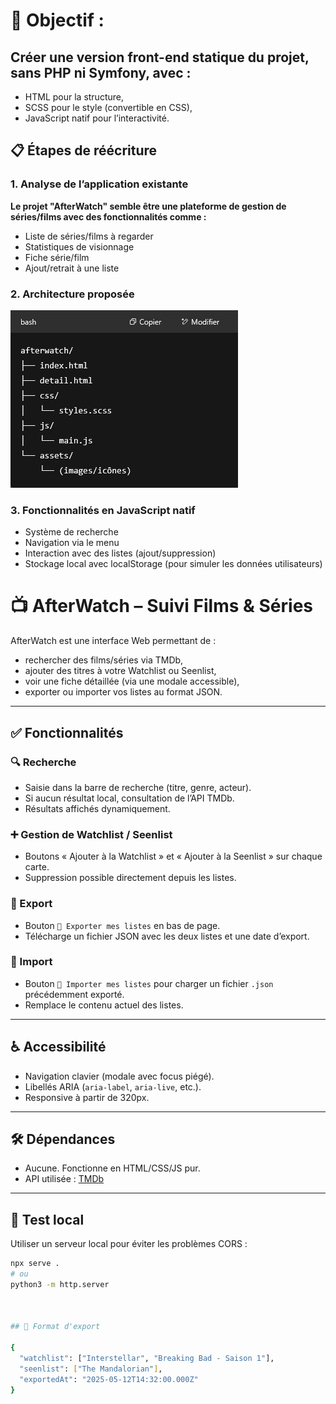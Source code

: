 # 🎯 Objectif :

## Créer une version front-end statique du projet, sans PHP ni Symfony, avec :
- HTML pour la structure,
- SCSS pour le style (convertible en CSS),
- JavaScript natif pour l’interactivité.

## 📋 Étapes de réécriture
### 1. Analyse de l’application existante

**Le projet "AfterWatch" semble être une plateforme de gestion de séries/films avec des fonctionnalités comme :**
  - Liste de séries/films à regarder
  - Statistiques de visionnage
  - Fiche série/film
  - Ajout/retrait à une liste

### 2. Architecture proposée

![alt text](image.png)

### 3. Fonctionnalités en JavaScript natif
  - Système de recherche
  - Navigation via le menu
  - Interaction avec des listes (ajout/suppression)
  - Stockage local avec localStorage (pour simuler les données utilisateurs)

# 📺 AfterWatch – Suivi Films & Séries

AfterWatch est une interface Web permettant de :
- rechercher des films/séries via TMDb,
- ajouter des titres à votre Watchlist ou Seenlist,
- voir une fiche détaillée (via une modale accessible),
- exporter ou importer vos listes au format JSON.

---

## ✅ Fonctionnalités

### 🔍 Recherche
- Saisie dans la barre de recherche (titre, genre, acteur).
- Si aucun résultat local, consultation de l’API TMDb.
- Résultats affichés dynamiquement.

### ➕ Gestion de Watchlist / Seenlist
- Boutons « Ajouter à la Watchlist » et « Ajouter à la Seenlist » sur chaque carte.
- Suppression possible directement depuis les listes.

### 📁 Export
- Bouton `📁 Exporter mes listes` en bas de page.
- Télécharge un fichier JSON avec les deux listes et une date d’export.

### 📂 Import
- Bouton `📂 Importer mes listes` pour charger un fichier `.json` précédemment exporté.
- Remplace le contenu actuel des listes.

---

## ♿ Accessibilité
- Navigation clavier (modale avec focus piégé).
- Libellés ARIA (`aria-label`, `aria-live`, etc.).
- Responsive à partir de 320px.

---

## 🛠 Dépendances
- Aucune. Fonctionne en HTML/CSS/JS pur.
- API utilisée : [TMDb](https://www.themoviedb.org/)

---

## 🧪 Test local
Utiliser un serveur local pour éviter les problèmes CORS :
```bash
npx serve .
# ou
python3 -m http.server



## 📁 Format d'export

{
  "watchlist": ["Interstellar", "Breaking Bad - Saison 1"],
  "seenlist": ["The Mandalorian"],
  "exportedAt": "2025-05-12T14:32:00.000Z"
}
